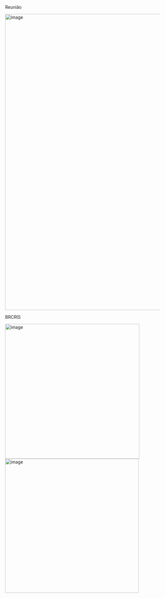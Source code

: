 Reunião

<img width="960" alt="image" src="https://github.com/gabrielmacedo/ci/assets/20596966/98717862-d0e4-42d7-a0f3-9835e76a1a9a">

BRCRIS

<img width="437" alt="image" src="https://github.com/gabrielmacedo/ci/assets/20596966/2ff78790-bd84-4d1b-ba47-d2ccfe89a1c0">

<img width="435" alt="image" src="https://github.com/gabrielmacedo/ci/assets/20596966/c9d4e3b9-861f-4d5f-a35e-ff6b6e2199e5">

